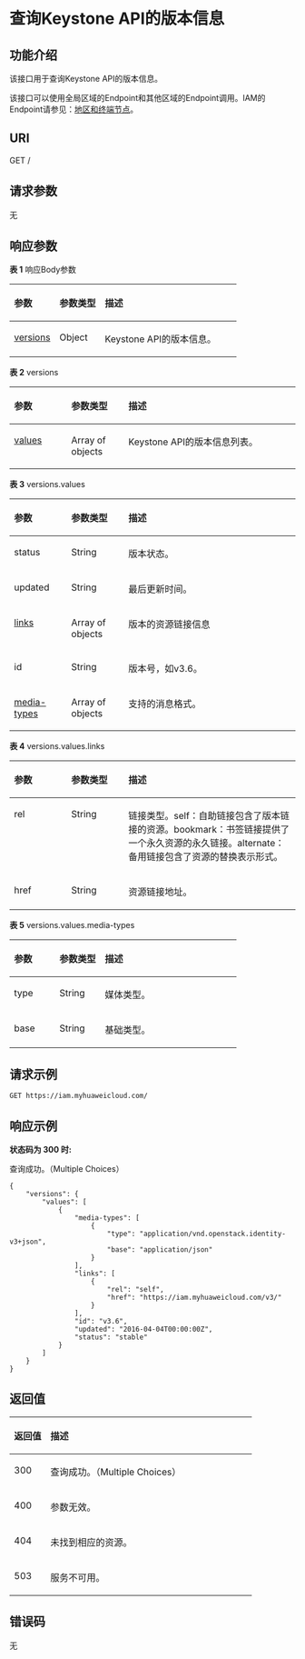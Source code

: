 # 查询Keystone API的版本信息<a name="zh-cn_topic_0057845569"></a>

## 功能介绍<a name="zh-cn_topic_0222037544_section1386945615526"></a>

该接口用于查询Keystone API的版本信息。

该接口可以使用全局区域的Endpoint和其他区域的Endpoint调用。IAM的Endpoint请参见：[地区和终端节点](https://developer.huaweicloud.com/endpoint?IAM)。

## URI<a name="zh-cn_topic_0222037544_section8874156115214"></a>

GET /

## 请求参数<a name="zh-cn_topic_0222037544_section78771656195216"></a>

无

## 响应参数<a name="zh-cn_topic_0222037544_section88824562529"></a>

**表 1**  响应Body参数

<a name="zh-cn_topic_0222037544_responseParameter"></a>
<table><thead align="left"><tr id="zh-cn_topic_0222037544_row3885145665210"><th class="cellrowborder" valign="top" width="20%" id="mcps1.2.4.1.1"><p id="zh-cn_topic_0222037544_p588755695217"><a name="zh-cn_topic_0222037544_p588755695217"></a><a name="zh-cn_topic_0222037544_p588755695217"></a>参数</p>
</th>
<th class="cellrowborder" valign="top" width="20%" id="mcps1.2.4.1.2"><p id="zh-cn_topic_0222037544_p16888165685215"><a name="zh-cn_topic_0222037544_p16888165685215"></a><a name="zh-cn_topic_0222037544_p16888165685215"></a>参数类型</p>
</th>
<th class="cellrowborder" valign="top" width="60%" id="mcps1.2.4.1.3"><p id="zh-cn_topic_0222037544_p1889065614527"><a name="zh-cn_topic_0222037544_p1889065614527"></a><a name="zh-cn_topic_0222037544_p1889065614527"></a>描述</p>
</th>
</tr>
</thead>
<tbody><tr id="zh-cn_topic_0222037544_row288565675216"><td class="cellrowborder" valign="top" width="20%" headers="mcps1.2.4.1.1 "><p id="zh-cn_topic_0222037544_p16891115618524"><a name="zh-cn_topic_0222037544_p16891115618524"></a><a name="zh-cn_topic_0222037544_p16891115618524"></a><a href="#zh-cn_topic_0222037544_response_Rs151Versions">versions</a></p>
</td>
<td class="cellrowborder" valign="top" width="20%" headers="mcps1.2.4.1.2 "><p id="zh-cn_topic_0222037544_p208931556205219"><a name="zh-cn_topic_0222037544_p208931556205219"></a><a name="zh-cn_topic_0222037544_p208931556205219"></a>Object</p>
</td>
<td class="cellrowborder" valign="top" width="60%" headers="mcps1.2.4.1.3 "><p id="zh-cn_topic_0222037544_p78951256195216"><a name="zh-cn_topic_0222037544_p78951256195216"></a><a name="zh-cn_topic_0222037544_p78951256195216"></a>Keystone API的版本信息。</p>
</td>
</tr>
</tbody>
</table>

**表 2**  versions

<a name="zh-cn_topic_0222037544_response_Rs151Versions"></a>
<table><thead align="left"><tr id="zh-cn_topic_0222037544_row889675635213"><th class="cellrowborder" valign="top" width="20%" id="mcps1.2.4.1.1"><p id="zh-cn_topic_0222037544_p13898105620523"><a name="zh-cn_topic_0222037544_p13898105620523"></a><a name="zh-cn_topic_0222037544_p13898105620523"></a>参数</p>
</th>
<th class="cellrowborder" valign="top" width="20%" id="mcps1.2.4.1.2"><p id="zh-cn_topic_0222037544_p490016565524"><a name="zh-cn_topic_0222037544_p490016565524"></a><a name="zh-cn_topic_0222037544_p490016565524"></a>参数类型</p>
</th>
<th class="cellrowborder" valign="top" width="60%" id="mcps1.2.4.1.3"><p id="zh-cn_topic_0222037544_p1090145617527"><a name="zh-cn_topic_0222037544_p1090145617527"></a><a name="zh-cn_topic_0222037544_p1090145617527"></a>描述</p>
</th>
</tr>
</thead>
<tbody><tr id="zh-cn_topic_0222037544_row2896155615219"><td class="cellrowborder" valign="top" width="20%" headers="mcps1.2.4.1.1 "><p id="zh-cn_topic_0222037544_p1790317560526"><a name="zh-cn_topic_0222037544_p1790317560526"></a><a name="zh-cn_topic_0222037544_p1790317560526"></a><a href="#zh-cn_topic_0222037544_response_Rs151VersionsValuesArritem">values</a></p>
</td>
<td class="cellrowborder" valign="top" width="20%" headers="mcps1.2.4.1.2 "><p id="zh-cn_topic_0222037544_p090510569524"><a name="zh-cn_topic_0222037544_p090510569524"></a><a name="zh-cn_topic_0222037544_p090510569524"></a>Array of objects</p>
</td>
<td class="cellrowborder" valign="top" width="60%" headers="mcps1.2.4.1.3 "><p id="zh-cn_topic_0222037544_p7907356135214"><a name="zh-cn_topic_0222037544_p7907356135214"></a><a name="zh-cn_topic_0222037544_p7907356135214"></a>Keystone API的版本信息列表。</p>
</td>
</tr>
</tbody>
</table>

**表 3**  versions.values

<a name="zh-cn_topic_0222037544_response_Rs151VersionsValuesArritem"></a>
<table><thead align="left"><tr id="zh-cn_topic_0222037544_row159083567521"><th class="cellrowborder" valign="top" width="20%" id="mcps1.2.4.1.1"><p id="zh-cn_topic_0222037544_p199101956125217"><a name="zh-cn_topic_0222037544_p199101956125217"></a><a name="zh-cn_topic_0222037544_p199101956125217"></a>参数</p>
</th>
<th class="cellrowborder" valign="top" width="20%" id="mcps1.2.4.1.2"><p id="zh-cn_topic_0222037544_p199121856135210"><a name="zh-cn_topic_0222037544_p199121856135210"></a><a name="zh-cn_topic_0222037544_p199121856135210"></a>参数类型</p>
</th>
<th class="cellrowborder" valign="top" width="60%" id="mcps1.2.4.1.3"><p id="zh-cn_topic_0222037544_p291312569522"><a name="zh-cn_topic_0222037544_p291312569522"></a><a name="zh-cn_topic_0222037544_p291312569522"></a>描述</p>
</th>
</tr>
</thead>
<tbody><tr id="zh-cn_topic_0222037544_row15908145695212"><td class="cellrowborder" valign="top" width="20%" headers="mcps1.2.4.1.1 "><p id="zh-cn_topic_0222037544_p49151856105215"><a name="zh-cn_topic_0222037544_p49151856105215"></a><a name="zh-cn_topic_0222037544_p49151856105215"></a>status</p>
</td>
<td class="cellrowborder" valign="top" width="20%" headers="mcps1.2.4.1.2 "><p id="zh-cn_topic_0222037544_p15916956185212"><a name="zh-cn_topic_0222037544_p15916956185212"></a><a name="zh-cn_topic_0222037544_p15916956185212"></a>String</p>
</td>
<td class="cellrowborder" valign="top" width="60%" headers="mcps1.2.4.1.3 "><p id="zh-cn_topic_0222037544_p7918135610522"><a name="zh-cn_topic_0222037544_p7918135610522"></a><a name="zh-cn_topic_0222037544_p7918135610522"></a>版本状态。</p>
</td>
</tr>
<tr id="zh-cn_topic_0222037544_row2908165610520"><td class="cellrowborder" valign="top" width="20%" headers="mcps1.2.4.1.1 "><p id="zh-cn_topic_0222037544_p20919165645210"><a name="zh-cn_topic_0222037544_p20919165645210"></a><a name="zh-cn_topic_0222037544_p20919165645210"></a>updated</p>
</td>
<td class="cellrowborder" valign="top" width="20%" headers="mcps1.2.4.1.2 "><p id="zh-cn_topic_0222037544_p7921156115219"><a name="zh-cn_topic_0222037544_p7921156115219"></a><a name="zh-cn_topic_0222037544_p7921156115219"></a>String</p>
</td>
<td class="cellrowborder" valign="top" width="60%" headers="mcps1.2.4.1.3 "><p id="zh-cn_topic_0222037544_p692318566529"><a name="zh-cn_topic_0222037544_p692318566529"></a><a name="zh-cn_topic_0222037544_p692318566529"></a>最后更新时间。</p>
</td>
</tr>
<tr id="zh-cn_topic_0222037544_row1590895613523"><td class="cellrowborder" valign="top" width="20%" headers="mcps1.2.4.1.1 "><p id="zh-cn_topic_0222037544_p09243568525"><a name="zh-cn_topic_0222037544_p09243568525"></a><a name="zh-cn_topic_0222037544_p09243568525"></a><a href="#zh-cn_topic_0222037544_response_Rs151VersionsValuesArritemLinksArritem">links</a></p>
</td>
<td class="cellrowborder" valign="top" width="20%" headers="mcps1.2.4.1.2 "><p id="zh-cn_topic_0222037544_p292675612525"><a name="zh-cn_topic_0222037544_p292675612525"></a><a name="zh-cn_topic_0222037544_p292675612525"></a>Array of objects</p>
</td>
<td class="cellrowborder" valign="top" width="60%" headers="mcps1.2.4.1.3 "><p id="zh-cn_topic_0222037544_p203481645153515"><a name="zh-cn_topic_0222037544_p203481645153515"></a><a name="zh-cn_topic_0222037544_p203481645153515"></a>版本的资源链接信息</p>
</td>
</tr>
<tr id="zh-cn_topic_0222037544_row0908115645219"><td class="cellrowborder" valign="top" width="20%" headers="mcps1.2.4.1.1 "><p id="zh-cn_topic_0222037544_p393015565529"><a name="zh-cn_topic_0222037544_p393015565529"></a><a name="zh-cn_topic_0222037544_p393015565529"></a>id</p>
</td>
<td class="cellrowborder" valign="top" width="20%" headers="mcps1.2.4.1.2 "><p id="zh-cn_topic_0222037544_p1932956135213"><a name="zh-cn_topic_0222037544_p1932956135213"></a><a name="zh-cn_topic_0222037544_p1932956135213"></a>String</p>
</td>
<td class="cellrowborder" valign="top" width="60%" headers="mcps1.2.4.1.3 "><p id="zh-cn_topic_0222037544_p193475620529"><a name="zh-cn_topic_0222037544_p193475620529"></a><a name="zh-cn_topic_0222037544_p193475620529"></a>版本号，如v3.6。</p>
</td>
</tr>
<tr id="zh-cn_topic_0222037544_row1908195620521"><td class="cellrowborder" valign="top" width="20%" headers="mcps1.2.4.1.1 "><p id="zh-cn_topic_0222037544_p3935195695218"><a name="zh-cn_topic_0222037544_p3935195695218"></a><a name="zh-cn_topic_0222037544_p3935195695218"></a><a href="#zh-cn_topic_0222037544_response_Rs151VersionsValuesArritemMediatypesArritem">media-types</a></p>
</td>
<td class="cellrowborder" valign="top" width="20%" headers="mcps1.2.4.1.2 "><p id="zh-cn_topic_0222037544_p16937155635212"><a name="zh-cn_topic_0222037544_p16937155635212"></a><a name="zh-cn_topic_0222037544_p16937155635212"></a>Array of objects</p>
</td>
<td class="cellrowborder" valign="top" width="60%" headers="mcps1.2.4.1.3 "><p id="zh-cn_topic_0222037544_p1892814568522"><a name="zh-cn_topic_0222037544_p1892814568522"></a><a name="zh-cn_topic_0222037544_p1892814568522"></a>支持的消息格式。</p>
</td>
</tr>
</tbody>
</table>

**表 4**  versions.values.links

<a name="zh-cn_topic_0222037544_response_Rs151VersionsValuesArritemLinksArritem"></a>
<table><thead align="left"><tr id="zh-cn_topic_0222037544_row189561356155211"><th class="cellrowborder" valign="top" width="20%" id="mcps1.2.4.1.1"><p id="zh-cn_topic_0222037544_p19958135665212"><a name="zh-cn_topic_0222037544_p19958135665212"></a><a name="zh-cn_topic_0222037544_p19958135665212"></a>参数</p>
</th>
<th class="cellrowborder" valign="top" width="20%" id="mcps1.2.4.1.2"><p id="zh-cn_topic_0222037544_p1395985614524"><a name="zh-cn_topic_0222037544_p1395985614524"></a><a name="zh-cn_topic_0222037544_p1395985614524"></a>参数类型</p>
</th>
<th class="cellrowborder" valign="top" width="60%" id="mcps1.2.4.1.3"><p id="zh-cn_topic_0222037544_p096015625218"><a name="zh-cn_topic_0222037544_p096015625218"></a><a name="zh-cn_topic_0222037544_p096015625218"></a>描述</p>
</th>
</tr>
</thead>
<tbody><tr id="zh-cn_topic_0222037544_row1195685615213"><td class="cellrowborder" valign="top" width="20%" headers="mcps1.2.4.1.1 "><p id="zh-cn_topic_0222037544_p1962105615218"><a name="zh-cn_topic_0222037544_p1962105615218"></a><a name="zh-cn_topic_0222037544_p1962105615218"></a>rel</p>
</td>
<td class="cellrowborder" valign="top" width="20%" headers="mcps1.2.4.1.2 "><p id="zh-cn_topic_0222037544_p16963115675214"><a name="zh-cn_topic_0222037544_p16963115675214"></a><a name="zh-cn_topic_0222037544_p16963115675214"></a>String</p>
</td>
<td class="cellrowborder" valign="top" width="60%" headers="mcps1.2.4.1.3 "><p id="zh-cn_topic_0222037544_p896555618525"><a name="zh-cn_topic_0222037544_p896555618525"></a><a name="zh-cn_topic_0222037544_p896555618525"></a>链接类型。self：自助链接包含了版本链接的资源。bookmark：书签链接提供了一个永久资源的永久链接。alternate：备用链接包含了资源的替换表示形式。</p>
</td>
</tr>
<tr id="zh-cn_topic_0222037544_row1295635685212"><td class="cellrowborder" valign="top" width="20%" headers="mcps1.2.4.1.1 "><p id="zh-cn_topic_0222037544_p19671556115212"><a name="zh-cn_topic_0222037544_p19671556115212"></a><a name="zh-cn_topic_0222037544_p19671556115212"></a>href</p>
</td>
<td class="cellrowborder" valign="top" width="20%" headers="mcps1.2.4.1.2 "><p id="zh-cn_topic_0222037544_p8968856125210"><a name="zh-cn_topic_0222037544_p8968856125210"></a><a name="zh-cn_topic_0222037544_p8968856125210"></a>String</p>
</td>
<td class="cellrowborder" valign="top" width="60%" headers="mcps1.2.4.1.3 "><p id="zh-cn_topic_0222037544_p99701356175211"><a name="zh-cn_topic_0222037544_p99701356175211"></a><a name="zh-cn_topic_0222037544_p99701356175211"></a>资源链接地址。</p>
</td>
</tr>
</tbody>
</table>

**表 5**  versions.values.media-types

<a name="zh-cn_topic_0222037544_response_Rs151VersionsValuesArritemMediatypesArritem"></a>
<table><thead align="left"><tr id="zh-cn_topic_0222037544_row6940195625210"><th class="cellrowborder" valign="top" width="20%" id="mcps1.2.4.1.1"><p id="zh-cn_topic_0222037544_p15942125615212"><a name="zh-cn_topic_0222037544_p15942125615212"></a><a name="zh-cn_topic_0222037544_p15942125615212"></a>参数</p>
</th>
<th class="cellrowborder" valign="top" width="20%" id="mcps1.2.4.1.2"><p id="zh-cn_topic_0222037544_p19944135615217"><a name="zh-cn_topic_0222037544_p19944135615217"></a><a name="zh-cn_topic_0222037544_p19944135615217"></a>参数类型</p>
</th>
<th class="cellrowborder" valign="top" width="60%" id="mcps1.2.4.1.3"><p id="zh-cn_topic_0222037544_p18945135615525"><a name="zh-cn_topic_0222037544_p18945135615525"></a><a name="zh-cn_topic_0222037544_p18945135615525"></a>描述</p>
</th>
</tr>
</thead>
<tbody><tr id="zh-cn_topic_0222037544_row59401856145212"><td class="cellrowborder" valign="top" width="20%" headers="mcps1.2.4.1.1 "><p id="zh-cn_topic_0222037544_p10947145605217"><a name="zh-cn_topic_0222037544_p10947145605217"></a><a name="zh-cn_topic_0222037544_p10947145605217"></a>type</p>
</td>
<td class="cellrowborder" valign="top" width="20%" headers="mcps1.2.4.1.2 "><p id="zh-cn_topic_0222037544_p9949115635213"><a name="zh-cn_topic_0222037544_p9949115635213"></a><a name="zh-cn_topic_0222037544_p9949115635213"></a>String</p>
</td>
<td class="cellrowborder" valign="top" width="60%" headers="mcps1.2.4.1.3 "><p id="zh-cn_topic_0222037544_p29509567526"><a name="zh-cn_topic_0222037544_p29509567526"></a><a name="zh-cn_topic_0222037544_p29509567526"></a>媒体类型。</p>
</td>
</tr>
<tr id="zh-cn_topic_0222037544_row29401456125220"><td class="cellrowborder" valign="top" width="20%" headers="mcps1.2.4.1.1 "><p id="zh-cn_topic_0222037544_p14952256155211"><a name="zh-cn_topic_0222037544_p14952256155211"></a><a name="zh-cn_topic_0222037544_p14952256155211"></a>base</p>
</td>
<td class="cellrowborder" valign="top" width="20%" headers="mcps1.2.4.1.2 "><p id="zh-cn_topic_0222037544_p2953105615215"><a name="zh-cn_topic_0222037544_p2953105615215"></a><a name="zh-cn_topic_0222037544_p2953105615215"></a>String</p>
</td>
<td class="cellrowborder" valign="top" width="60%" headers="mcps1.2.4.1.3 "><p id="zh-cn_topic_0222037544_p49551856185217"><a name="zh-cn_topic_0222037544_p49551856185217"></a><a name="zh-cn_topic_0222037544_p49551856185217"></a>基础类型。</p>
</td>
</tr>
</tbody>
</table>

## 请求示例<a name="zh-cn_topic_0222037544_section1697185613528"></a>

```
GET https://iam.myhuaweicloud.com/
```

## 响应示例<a name="zh-cn_topic_0222037544_section297695645212"></a>

**状态码为 300 时:**

查询成功。（Multiple Choices）

```
{
    "versions": {
        "values": [
            {
                "media-types": [
                    {
                        "type": "application/vnd.openstack.identity-v3+json",
                        "base": "application/json"
                    }
                ],
                "links": [
                    {
                        "rel": "self",
                        "href": "https://iam.myhuaweicloud.com/v3/"
                    }
                ],
                "id": "v3.6",
                "updated": "2016-04-04T00:00:00Z",
                "status": "stable"
            }
        ]
    }
}
```

## 返回值<a name="zh-cn_topic_0222037544_section2014135765219"></a>

<a name="zh-cn_topic_0222037544_table329"></a>
<table><thead align="left"><tr id="zh-cn_topic_0222037544_row91635715214"><th class="cellrowborder" valign="top" width="15%" id="mcps1.1.3.1.1"><p id="zh-cn_topic_0222037544_p81855785210"><a name="zh-cn_topic_0222037544_p81855785210"></a><a name="zh-cn_topic_0222037544_p81855785210"></a>返回值</p>
</th>
<th class="cellrowborder" valign="top" width="85%" id="mcps1.1.3.1.2"><p id="zh-cn_topic_0222037544_p820165713524"><a name="zh-cn_topic_0222037544_p820165713524"></a><a name="zh-cn_topic_0222037544_p820165713524"></a>描述</p>
</th>
</tr>
</thead>
<tbody><tr id="zh-cn_topic_0222037544_row316757185217"><td class="cellrowborder" valign="top" width="15%" headers="mcps1.1.3.1.1 "><p id="zh-cn_topic_0222037544_p122145755215"><a name="zh-cn_topic_0222037544_p122145755215"></a><a name="zh-cn_topic_0222037544_p122145755215"></a>300</p>
</td>
<td class="cellrowborder" valign="top" width="85%" headers="mcps1.1.3.1.2 "><p id="zh-cn_topic_0222037544_p523957155211"><a name="zh-cn_topic_0222037544_p523957155211"></a><a name="zh-cn_topic_0222037544_p523957155211"></a>查询成功。（Multiple Choices）</p>
</td>
</tr>
<tr id="zh-cn_topic_0222037544_row3161457125220"><td class="cellrowborder" valign="top" width="15%" headers="mcps1.1.3.1.1 "><p id="zh-cn_topic_0222037544_p1124957175213"><a name="zh-cn_topic_0222037544_p1124957175213"></a><a name="zh-cn_topic_0222037544_p1124957175213"></a>400</p>
</td>
<td class="cellrowborder" valign="top" width="85%" headers="mcps1.1.3.1.2 "><p id="zh-cn_topic_0222037544_p826195785214"><a name="zh-cn_topic_0222037544_p826195785214"></a><a name="zh-cn_topic_0222037544_p826195785214"></a>参数无效。</p>
</td>
</tr>
<tr id="zh-cn_topic_0222037544_row171695735214"><td class="cellrowborder" valign="top" width="15%" headers="mcps1.1.3.1.1 "><p id="zh-cn_topic_0222037544_p1227105712522"><a name="zh-cn_topic_0222037544_p1227105712522"></a><a name="zh-cn_topic_0222037544_p1227105712522"></a>404</p>
</td>
<td class="cellrowborder" valign="top" width="85%" headers="mcps1.1.3.1.2 "><p id="zh-cn_topic_0222037544_p929125718529"><a name="zh-cn_topic_0222037544_p929125718529"></a><a name="zh-cn_topic_0222037544_p929125718529"></a>未找到相应的资源。</p>
</td>
</tr>
<tr id="zh-cn_topic_0222037544_row18161257165215"><td class="cellrowborder" valign="top" width="15%" headers="mcps1.1.3.1.1 "><p id="zh-cn_topic_0222037544_p730165785214"><a name="zh-cn_topic_0222037544_p730165785214"></a><a name="zh-cn_topic_0222037544_p730165785214"></a>503</p>
</td>
<td class="cellrowborder" valign="top" width="85%" headers="mcps1.1.3.1.2 "><p id="zh-cn_topic_0222037544_p9321857175213"><a name="zh-cn_topic_0222037544_p9321857175213"></a><a name="zh-cn_topic_0222037544_p9321857175213"></a>服务不可用。</p>
</td>
</tr>
</tbody>
</table>

## 错误码<a name="zh-cn_topic_0222037544_section193495725216"></a>

无


